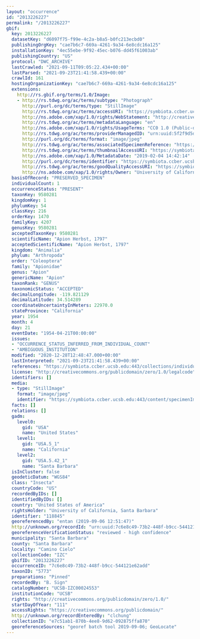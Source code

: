 ```yaml
---
layout: "occurrence"
id: "2013226227"
permalink: "/2013226227"
gbif:
  key: 2013226227
  datasetKey: "d6097f75-f99e-4c2a-b8a5-b0fc213ecbd0"
  publishingOrgKey: "cae7b6c7-669a-4261-9a34-6e8cdc16a125"
  installationKey: "4ec55ebe-9f92-45ec-b076-dd45f61003ab"
  publishingCountry: "US"
  protocol: "DWC_ARCHIVE"
  lastCrawled: "2021-09-11T09:05:22.434+00:00"
  lastParsed: "2021-09-23T21:41:58.439+00:00"
  crawlId: 161
  hostingOrganizationKey: "cae7b6c7-669a-4261-9a34-6e8cdc16a125"
  extensions:
    http://rs.gbif.org/terms/1.0/Image:
    - http://rs.tdwg.org/ac/terms/subtype: "Photograph"
      http://purl.org/dc/terms/type: "StillImage"
      http://rs.tdwg.org/ac/terms/accessURI: "https://symbiota.ccber.ucsb.edu:443/content/specimenImages/UCSB_IZC/UCSB-IZC00024/UCSB-IZC00024553_lg.jpg"
      http://ns.adobe.com/xap/1.0/rights/WebStatement: "http://creativecommons.org/publicdomain/zero/1.0/"
      http://rs.tdwg.org/ac/terms/metadataLanguage: "en"
      http://ns.adobe.com/xap/1.0/rights/UsageTerms: "CC0 1.0 (Public-domain)"
      http://rs.tdwg.org/ac/terms/providerManagedID: "urn:uuid:5f2f9d5d-01e3-49ed-8afb-036089467b86"
      http://purl.org/dc/terms/format: "image/jpeg"
      http://rs.tdwg.org/ac/terms/associatedSpecimenReference: "https://symbiota.ccber.ucsb.edu:443/collections/individual/index.php?occid=118845"
      http://rs.tdwg.org/ac/terms/thumbnailAccessURI: "https://symbiota.ccber.ucsb.edu:443/content/specimenImages/UCSB_IZC/UCSB-IZC00024/UCSB-IZC00024553_tn.jpg"
      http://ns.adobe.com/xap/1.0/MetadataDate: "2019-02-04 14:42:14"
      http://purl.org/dc/terms/identifier: "https://symbiota.ccber.ucsb.edu:443/content/specimenImages/UCSB_IZC/UCSB-IZC00024/UCSB-IZC00024553_lg.jpg"
      http://rs.tdwg.org/ac/terms/goodQualityAccessURI: "https://symbiota.ccber.ucsb.edu:443/content/specimenImages/UCSB_IZC/UCSB-IZC00024/UCSB-IZC00024553.jpg"
      http://ns.adobe.com/xap/1.0/rights/Owner: "University of California, Santa Barbara"
  basisOfRecord: "PRESERVED_SPECIMEN"
  individualCount: 1
  occurrenceStatus: "PRESENT"
  taxonKey: 9580281
  kingdomKey: 1
  phylumKey: 54
  classKey: 216
  orderKey: 1470
  familyKey: 4207
  genusKey: 9580281
  acceptedTaxonKey: 9580281
  scientificName: "Apion Herbst, 1797"
  acceptedScientificName: "Apion Herbst, 1797"
  kingdom: "Animalia"
  phylum: "Arthropoda"
  order: "Coleoptera"
  family: "Apionidae"
  genus: "Apion"
  genericName: "Apion"
  taxonRank: "GENUS"
  taxonomicStatus: "ACCEPTED"
  decimalLongitude: -119.821129
  decimalLatitude: 34.514289
  coordinateUncertaintyInMeters: 22970.0
  stateProvince: "California"
  year: 1954
  month: 4
  day: 21
  eventDate: "1954-04-21T00:00:00"
  issues:
  - "OCCURRENCE_STATUS_INFERRED_FROM_INDIVIDUAL_COUNT"
  - "AMBIGUOUS_INSTITUTION"
  modified: "2020-12-28T12:48:47.000+00:00"
  lastInterpreted: "2021-09-23T21:41:58.439+00:00"
  references: "https://symbiota.ccber.ucsb.edu:443/collections/individual/index.php?occid=118845"
  license: "http://creativecommons.org/publicdomain/zero/1.0/legalcode"
  identifiers: []
  media:
  - type: "StillImage"
    format: "image/jpeg"
    identifier: "https://symbiota.ccber.ucsb.edu:443/content/specimenImages/UCSB_IZC/UCSB-IZC00024/UCSB-IZC00024553_lg.jpg"
  facts: []
  relations: []
  gadm:
    level0:
      gid: "USA"
      name: "United States"
    level1:
      gid: "USA.5_1"
      name: "California"
    level2:
      gid: "USA.5.42_1"
      name: "Santa Barbara"
  isInCluster: false
  geodeticDatum: "WGS84"
  class: "Insecta"
  countryCode: "US"
  recordedByIDs: []
  identifiedByIDs: []
  country: "United States of America"
  rightsHolder: "University of California, Santa Barbara"
  identifier: "118845"
  georeferencedBy: "entan (2019-09-06 12:51:47)"
  http://unknown.org/recordId: "urn:uuid:7c6e8c49-73b2-448f-b9cc-544121e62add"
  georeferenceVerificationStatus: "reviewed - high confidence"
  municipality: "Santa Barbara"
  county: "Santa Barbara"
  locality: "Camino Cielo"
  collectionCode: "IZC"
  gbifID: "2013226227"
  occurrenceID: "7c6e8c49-73b2-448f-b9cc-544121e62add"
  taxonID: "5773"
  preparations: "Pinned"
  recordedBy: "B. Sign"
  catalogNumber: "UCSB-IZC00024553"
  institutionCode: "UCSB"
  rights: "http://creativecommons.org/publicdomain/zero/1.0/"
  startDayOfYear: "111"
  accessRights: "https://creativecommons.org/publicdomain/"
  http://unknown.org/recordEnteredBy: "clchung"
  collectionID: "e7c51ab1-870b-4ee8-9d62-092875ffa870"
  georeferenceSources: "georef batch tool 2019-09-06; GeoLocate"
---
```


